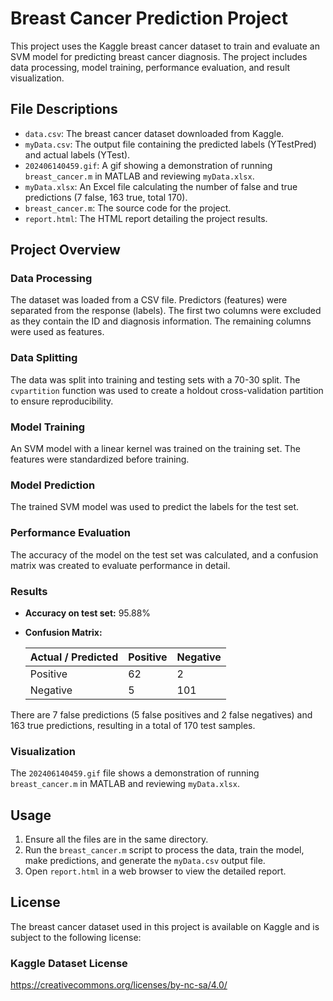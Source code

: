 # Breast Cancer Prediction Project

This project uses the Kaggle breast cancer dataset to train and evaluate an SVM model for predicting breast cancer diagnosis. The project includes data processing, model training, performance evaluation, and result visualization.

## File Descriptions

- `data.csv`: The breast cancer dataset downloaded from Kaggle.
- `myData.csv`: The output file containing the predicted labels (YTestPred) and actual labels (YTest).
- `202406140459.gif`: A gif showing a demonstration of running `breast_cancer.m` in MATLAB and reviewing `myData.xlsx`.
- `myData.xlsx`: An Excel file calculating the number of false and true predictions (7 false, 163 true, total 170).
- `breast_cancer.m`: The source code for the project.
- `report.html`: The HTML report detailing the project results.

## Project Overview

### Data Processing

The dataset was loaded from a CSV file. Predictors (features) were separated from the response (labels). The first two columns were excluded as they contain the ID and diagnosis information. The remaining columns were used as features.

### Data Splitting

The data was split into training and testing sets with a 70-30 split. The `cvpartition` function was used to create a holdout cross-validation partition to ensure reproducibility.

### Model Training

An SVM model with a linear kernel was trained on the training set. The features were standardized before training.

### Model Prediction

The trained SVM model was used to predict the labels for the test set.

### Performance Evaluation

The accuracy of the model on the test set was calculated, and a confusion matrix was created to evaluate performance in detail.

### Results

- **Accuracy on test set:** 95.88%
- **Confusion Matrix:**

    | Actual / Predicted | Positive | Negative |
    |--------------------|----------|----------|
    | Positive           | 62       | 2        |
    | Negative           | 5        | 101      |

There are 7 false predictions (5 false positives and 2 false negatives) and 163 true predictions, resulting in a total of 170 test samples.

### Visualization

The `202406140459.gif` file shows a demonstration of running `breast_cancer.m` in MATLAB and reviewing `myData.xlsx`.

## Usage

1. Ensure all the files are in the same directory.
2. Run the `breast_cancer.m` script to process the data, train the model, make predictions, and generate the `myData.csv` output file.
3. Open `report.html` in a web browser to view the detailed report.

## License

The breast cancer dataset used in this project is available on Kaggle and is subject to the following license:

### Kaggle Dataset License

https://creativecommons.org/licenses/by-nc-sa/4.0/
